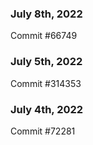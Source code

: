 ### July 8th, 2022

Commit #66749

### July 5th, 2022

Commit #314353


### July 4th, 2022

Commit #72281
